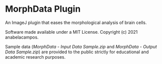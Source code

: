 # MorphData Plugin
An ImageJ plugin that eases the morphological analysis of brain cells.

Software made available under a MIT License.
Copyright (c) 2021 anabelacampos.

Sample data (_MorphData - Input Data Sample.zip_ and _MorphData - Output Data Sample.zip_) are provided to the public strictly for educational and academic research purposes.
